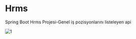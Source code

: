 # Hrms
Spring Boot Hrms Projesi-Genel iş pozisyonlarını listeleyen api 

![1](https://user-images.githubusercontent.com/68777717/120122926-a87d7380-c1b4-11eb-9dba-4df1e5288e47.png)
